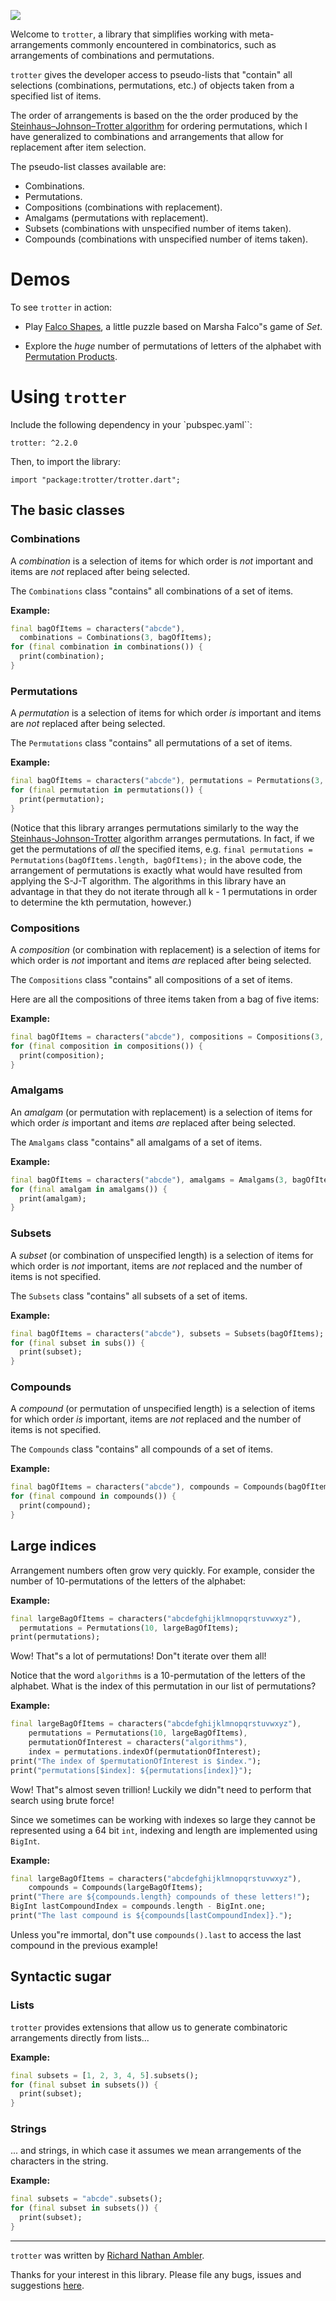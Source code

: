 
![](https://bitbucket.org/ram6ler/dart_trotter/wiki/dart_trotter_banner.png)

Welcome to `trotter`, a library that simplifies working with meta-arrangements commonly
encountered in combinatorics, such as arrangements of combinations and permutations.

`trotter` gives the developer access to pseudo-lists that "contain" all selections
(combinations, permutations, etc.) of objects taken from a specified list of items.

The order of arrangements is based on the the order produced by the
[Steinhaus–Johnson–Trotter algorithm](https://en.wikipedia.org/wiki/Steinhaus%E2%80%93Johnson%E2%80%93Trotter_algorithm)
for ordering permutations, which I have generalized to combinations and arrangements
that allow for replacement after item selection.

The pseudo-list classes available are:

* Combinations.
* Permutations.
* Compositions (combinations with replacement).
* Amalgams (permutations with replacement).
* Subsets (combinations with unspecified number of items taken).
* Compounds (combinations with unspecified number of items taken).

# Demos

To see `trotter` in action:

* Play [Falco Shapes](https://falco-shapes.netlify.com/), a little puzzle
based on Marsha Falco"s game of *Set*.

* Explore the *huge* number of permutations of letters of the alphabet with
[Permutation Products](https://permutation-products.netlify.com/).

# Using `trotter`

Include the following dependency in your `pubspec.yaml``:

```text
trotter: ^2.2.0
```

Then, to import the library:

```text
import "package:trotter/trotter.dart";
```

## The basic classes

### Combinations

A *combination* is a selection of items for which order is *not*
important and items are *not* replaced after being selected.

The `Combinations` class "contains" all combinations of a set of items.

**Example:**

```dart
final bagOfItems = characters("abcde"),
  combinations = Combinations(3, bagOfItems);
for (final combination in combinations()) {
  print(combination);
}
```

### Permutations

A *permutation* is a selection of items for which order *is* important
and items are *not* replaced after being selected.

The `Permutations` class "contains" all permutations of a set of items.

**Example:**

```dart
final bagOfItems = characters("abcde"), permutations = Permutations(3, bagOfItems);
for (final permutation in permutations()) {
  print(permutation);
}
```

(Notice that this library arranges permutations similarly to the way the
[Steinhaus-Johnson-Trotter](https://en.wikipedia.org/wiki/Steinhaus%E2%80%93Johnson%E2%80%93Trotter_algorithm)
algorithm arranges permutations. In fact, if we get the permutations of
*all* the specified items, e.g. `final permutations = Permutations(bagOfItems.length, bagOfItems);`
in the above code, the arrangement of permutations is exactly what would
have resulted from applying the S-J-T algorithm. The algorithms in this library
have an advantage in that they do not iterate through all k - 1 permutations in
order to determine the kth permutation, however.)

### Compositions

A *composition* (or combination with replacement) is a selection of items for
which order is *not* important and items *are* replaced after being selected.

The `Compositions` class "contains" all compositions of a set of items.

Here are all the compositions of three items taken from a bag of five items:

**Example:**

```dart
final bagOfItems = characters("abcde"), compositions = Compositions(3, bagOfItems);
for (final composition in compositions()) {
  print(composition);
}
```

### Amalgams

An *amalgam* (or permutation with replacement) is a selection of items for
which order *is* important and items *are* replaced after being selected.

The `Amalgams` class "contains" all amalgams of a set of items.

**Example:**

```dart
final bagOfItems = characters("abcde"), amalgams = Amalgams(3, bagOfItems);
for (final amalgam in amalgams()) {
  print(amalgam);
}
```

### Subsets

A *subset* (or combination of unspecified length) is a selection of items for
which order is *not* important, items are *not* replaced and the number of
items is not specified.

The `Subsets` class "contains" all subsets of a set of items.

**Example:**

```dart
final bagOfItems = characters("abcde"), subsets = Subsets(bagOfItems);
for (final subset in subs()) {
  print(subset);
}
```

### Compounds

A *compound* (or permutation of unspecified length) is a selection of items for
which order *is* important, items are *not* replaced and the number of items is
not specified.

The `Compounds` class "contains" all compounds of a set of items.

**Example:**

```dart
final bagOfItems = characters("abcde"), compounds = Compounds(bagOfItems);
for (final compound in compounds()) {
  print(compound);
}
```

## Large indices

Arrangement numbers often grow very quickly. For example, consider the number
of 10-permutations of the letters of the alphabet:

**Example:**

```dart
final largeBagOfItems = characters("abcdefghijklmnopqrstuvwxyz"),
  permutations = Permutations(10, largeBagOfItems);
print(permutations);
```

Wow! That"s a lot of permutations! Don"t iterate over them all!

Notice that the word `algorithms` is a 10-permutation of the letters of the
alphabet. What is the index of this permutation in our list of permutations?

**Example:**

```dart
final largeBagOfItems = characters("abcdefghijklmnopqrstuvwxyz"),
    permutations = Permutations(10, largeBagOfItems),
    permutationOfInterest = characters("algorithms"),
    index = permutations.indexOf(permutationOfInterest);
print("The index of $permutationOfInterest is $index.");
print("permutations[$index]: ${permutations[index]}");
```

Wow! That"s almost seven trillion! Luckily we didn"t need to perform that
search using brute force!

Since we sometimes can be working with indexes so large they cannot be
represented using a 64 bit `int`, indexing and length are implemented using `BigInt`.

**Example:**

```dart
final largeBagOfItems = characters("abcdefghijklmnopqrstuvwxyz"),
    compounds = Compounds(largeBagOfItems);
print("There are ${compounds.length} compounds of these letters!");
BigInt lastCompoundIndex = compounds.length - BigInt.one;
print("The last compound is ${compounds[lastCompoundIndex]}.");
```

Unless you"re immortal, don"t use `compounds().last` to access the last compound in the previous example!

## Syntactic sugar

### Lists

`trotter` provides extensions that allow us to generate combinatoric
arrangements directly from lists...

**Example:**

```dart
final subsets = [1, 2, 3, 4, 5].subsets();
for (final subset in subsets()) {
  print(subset);
}
```

### Strings

... and strings, in which case it assumes we mean arrangements of the
characters in the string.

**Example:**

```dart
final subsets = "abcde".subsets();
for (final subset in subsets()) {
  print(subset);
}
```

---

`trotter` was written by [Richard Nathan Ambler](mailto:rambler@wya.top).

Thanks for your interest in this library. Please file any bugs, issues
and suggestions [here](https://github.com/ram6ler/dart-trotter/issues).
